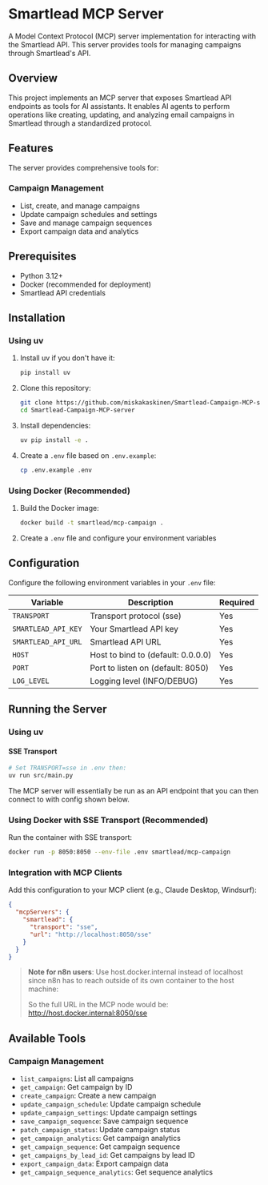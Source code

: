 # Smartlead MCP Server

A Model Context Protocol (MCP) server implementation for interacting with the Smartlead API. This server provides tools for managing campaigns through Smartlead's API.

## Overview

This project implements an MCP server that exposes Smartlead API endpoints as tools for AI assistants. It enables AI agents to perform operations like creating, updating, and analyzing email campaigns in Smartlead through a standardized protocol.

## Features

The server provides comprehensive tools for:

### Campaign Management
- List, create, and manage campaigns
- Update campaign schedules and settings
- Save and manage campaign sequences
- Export campaign data and analytics


## Prerequisites

- Python 3.12+
- Docker (recommended for deployment)
- Smartlead API credentials

## Installation

### Using uv

1. Install uv if you don't have it:
   ```bash
   pip install uv
   ```

2. Clone this repository:
   ```bash
   git clone https://github.com/miskakaskinen/Smartlead-Campaign-MCP-server.git
   cd Smartlead-Campaign-MCP-server
   ```

3. Install dependencies:
   ```bash
   uv pip install -e .
   ```

4. Create a `.env` file based on `.env.example`:
   ```bash
   cp .env.example .env
   ```

### Using Docker (Recommended)

1. Build the Docker image:
   ```bash
   docker build -t smartlead/mcp-campaign .
   ```

2. Create a `.env` file and configure your environment variables

## Configuration

Configure the following environment variables in your `.env` file:

| Variable | Description | Required |
|----------|-------------|----------|
| `TRANSPORT` | Transport protocol (sse) | Yes |
| `SMARTLEAD_API_KEY` | Your Smartlead API key | Yes |
| `SMARTLEAD_API_URL` | Smartlead API URL | Yes |
| `HOST` | Host to bind to (default: 0.0.0.0) | Yes |
| `PORT` | Port to listen on (default: 8050) | Yes |
| `LOG_LEVEL` | Logging level (INFO/DEBUG) | Yes |

## Running the Server

### Using uv

#### SSE Transport

```bash
# Set TRANSPORT=sse in .env then:
uv run src/main.py
```

The MCP server will essentially be run as an API endpoint that you can then connect to with config shown below.

### Using Docker with SSE Transport (Recommended)

Run the container with SSE transport:

```bash
docker run -p 8050:8050 --env-file .env smartlead/mcp-campaign
```

### Integration with MCP Clients

Add this configuration to your MCP client (e.g., Claude Desktop, Windsurf):

```json
{
  "mcpServers": {
    "smartlead": {
      "transport": "sse",
      "url": "http://localhost:8050/sse"
    }
  }
}
```

> **Note for n8n users**: Use host.docker.internal instead of localhost since n8n has to reach outside of its own container to the host machine:
> 
> So the full URL in the MCP node would be: http://host.docker.internal:8050/sse

## Available Tools

### Campaign Management
- `list_campaigns`: List all campaigns
- `get_campaign`: Get campaign by ID
- `create_campaign`: Create a new campaign
- `update_campaign_schedule`: Update campaign schedule
- `update_campaign_settings`: Update campaign settings
- `save_campaign_sequence`: Save campaign sequence
- `patch_campaign_status`: Update campaign status
- `get_campaign_analytics`: Get campaign analytics
- `get_campaign_sequence`: Get campaign sequence
- `get_campaigns_by_lead_id`: Get campaigns by lead ID
- `export_campaign_data`: Export campaign data
- `get_campaign_sequence_analytics`: Get sequence analytics

